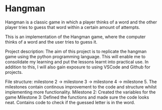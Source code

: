 # Hangman
Hangman is a classic game in which a player thinks of a word and the other player tries to guess that word within a certain amount of attempts.

This is an implementation of the Hangman game, where the computer thinks of a word and the user tries to guess it. 

Project description:
The aim of this project is to replicate the hangman game using the python programming language. This will enable me to consolidate my learning and put the lessons learnt into practical use. In addition to this, I will also gain exposure to using VSCode and Github for projects.

File structure:
milestone 2 -> milestone 3 -> milestone 4 -> milestone 5.
The milestones contain continous improvement to the code and structure whilst implementing more functionality.
Milestone 2: Created the variables for the game
Milestone 3: Defined the functions and made sure the code looks neat. Contains code to check if the guessed letter is in the word.
